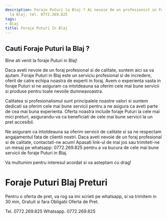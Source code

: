 ```yaml
---
description: Foraje Puturi la Blaj ? Ai nevoie de un profesionist in Foraje Puturi
  la Blaj. tel. 0772.269.825
tags:
- Blaj
title: Foraje Puturi In Blaj
---
```



## Cauti Foraje Puturi la Blaj ?

Bine ati venit la foraje Puturi in Blaj! 

Daca aveti nevoie de un foraj profesional si de calitate, suntem aici sa va ajutam. Foraje Puturi in Blaj este un serviciu profesional si de incredere, oferit de catre echipa noastra de experti in foraj. Avem o experienta vasta in foraje Puturi si ne asiguram ca intotdeauna sa oferim cele mai bune servicii si produse pentru toate nevoile dumneavoastra. 

Calitatea si profesionalismul sunt principalele noastre valori si suntem dedicati sa oferim cele mai bune servicii pentru a ne asigura ca aveti parte de cea mai buna experienta. Oferta noastra include foraje Puturi la cele mai mici preturi, asigurandu-va ca beneficiati de cele mai bune servicii la un pret accesibil. 

Ne asiguram ca intotdeauna sa oferim servicii de calitate si sa ne respectam angajamentul fata de clientii nostri. Daca aveti nevoie de un foraj profesional si de calitate, contactati-ne acum! Apasati link-ul de mai jos sau trimiteti-ne un mesaj pe whatsapp: 0772.269.825 pentru a va bucura de cele mai bune servicii de foraje Puturi in Blaj. 

Va multumim pentru interesul acordat si va asteptam cu drag!

# Foraje Puturi Blaj Preturi
Pentru o oferta de pret, va rog sa imi scrieti pe whatsapp, si va trimitem in 30 min, Gratuit si fara Obligatii Oferta de Pret.

Tel. 0772.269.825
Whatsapp. 0772.269.825